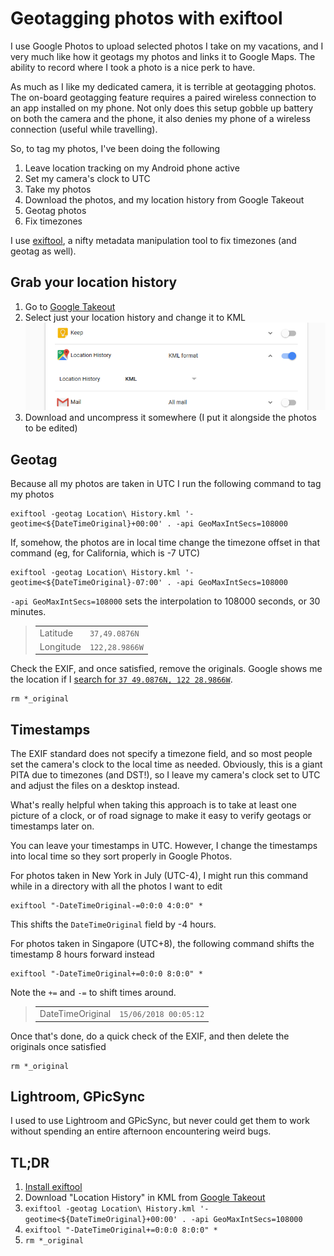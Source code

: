 # Geotagging photos with exiftool

I use Google Photos to upload selected photos I take on my vacations, and I very much like how it geotags my photos and links it to Google Maps. The ability to record where I took a photo is a nice perk to have.

As much as I like my dedicated camera, it is terrible at geotagging photos. The on-board geotagging feature requires a paired wireless connection to an app installed on my phone. Not only does this setup gobble up battery on both the camera and the phone, it also denies my phone of a wireless connection (useful while travelling).

So, to tag my photos, I've been doing the following

1. Leave location tracking on my Android phone active
2. Set my camera's clock to UTC
3. Take my photos
4. Download the photos, and my location history from Google Takeout
5. Geotag photos
6. Fix timezones

I use [exiftool](https://www.sno.phy.queensu.ca/~phil/exiftool/), a nifty metadata manipulation tool to fix timezones (and geotag as well).

## Grab your location history

1. Go to [Google Takeout](https://takeout.google.com/settings/takeout)
2. Select just your location history and change it to KML
  ![Download location history in KML](./kml.png)
3. Download and uncompress it somewhere (I put it alongside the photos to be edited)

## Geotag

Because all my photos are taken in UTC I run the following command to tag my photos

```
exiftool -geotag Location\ History.kml '-geotime<${DateTimeOriginal}+00:00' . -api GeoMaxIntSecs=108000
```

If, somehow, the photos are in local time change the timezone offset in that command (eg, for California, which is -7 UTC)

```
exiftool -geotag Location\ History.kml '-geotime<${DateTimeOriginal}-07:00' . -api GeoMaxIntSecs=108000
```

`-api GeoMaxIntSecs=108000` sets the interpolation to 108000 seconds, or 30 minutes.

>|||
>|-|-|
>Latitude|`37,49.0876N`
>Longitude|`122,28.9866W`

Check the EXIF, and once satisfied, remove the originals. Google shows me the location if I [search for `37 49.0876N, 122 28.9866W`](https://www.google.com/search?q=37+49.0876N%2C+122+28.9866W).

```
rm *_original
```

## Timestamps

The EXIF standard does not specify a timezone field, and so most people set the camera's clock to the local time as needed. Obviously, this is a giant PITA due to timezones (and DST!), so I leave my camera's clock set to UTC and adjust the files on a desktop instead.

What's really helpful when taking this approach is to take at least one picture of a clock, or of road signage to make it easy to verify geotags or timestamps later on.

You can leave your timestamps in UTC. However, I change the timestamps into local time so they sort properly in Google Photos.

For photos taken in New York in July (UTC-4), I might run this command while in a directory with all the photos I want to edit

```
exiftool "-DateTimeOriginal-=0:0:0 4:0:0" *
```

This shifts the `DateTimeOriginal` field by -4 hours.

For photos taken in Singapore (UTC+8), the following command shifts the timestamp 8 hours forward instead

```
exiftool "-DateTimeOriginal+=0:0:0 8:0:0" *
```

Note the `+=` and `-=` to shift times around.

>|||
>|-|-|
>DateTimeOriginal|`15/06/2018 00:05:12`

Once that's done, do a quick check of the EXIF, and then delete the originals once satisfied

```
rm *_original
```

## Lightroom, GPicSync

I used to use Lightroom and GPicSync, but never could get them to work without spending an entire afternoon encountering weird bugs.

## TL;DR

1. [Install exiftool](https://www.sno.phy.queensu.ca/~phil/exiftool/)
2. Download "Location History" in KML from [Google Takeout](https://takeout.google.com/settings/takeout)
3. `exiftool -geotag Location\ History.kml '-geotime<${DateTimeOriginal}+00:00' . -api GeoMaxIntSecs=108000`
4. `exiftool "-DateTimeOriginal+=0:0:0 8:0:0" *`
5. `rm *_original`
